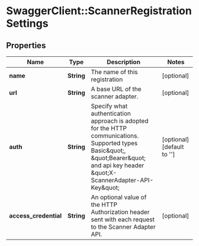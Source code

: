 # SwaggerClient::ScannerRegistrationSettings

## Properties
Name | Type | Description | Notes
------------ | ------------- | ------------- | -------------
**name** | **String** | The name of this registration | [optional] 
**url** | **String** | A base URL of the scanner adapter. | [optional] 
**auth** | **String** | Specify what authentication approach is adopted for the HTTP communications. Supported types Basic\&quot;, \&quot;Bearer\&quot; and api key header \&quot;X-ScannerAdapter-API-Key\&quot;  | [optional] [default to &#39;&#39;]
**access_credential** | **String** | An optional value of the HTTP Authorization header sent with each request to the Scanner Adapter API.  | [optional] 


